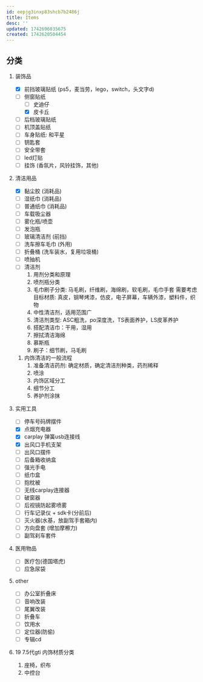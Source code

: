 ```yaml
---
id: eepjg3inxp83shcb7b2486j
title: Items
desc: ''
updated: 1742696035675
created: 1742620504454
---
```


## 分类

1. 装饰品
   - [x] 前挡玻璃贴纸 (ps5，麦当劳，lego，switch，头文字d)
   - [ ] 侧窗贴纸 
     - [ ] 史迪仔
     - [x] 皮卡丘
   - [ ] 后档玻璃贴纸
   - [ ] 机顶盖贴纸
   - [ ] 车身贴纸: 和平星
   - [ ] 钥匙套
   - [ ] 安全带套
   - [ ] led灯贴
   - [ ] 挂饰 (香氛片，风铃挂饰，其他)

2. 清洁用品
   - [x] 黏尘胶 (消耗品)
   - [ ] 湿纸巾 (消耗品)
   - [ ] 普通纸巾 (消耗品)
   - [ ] 车载吸尘器
   - [ ] 雾化瓶/喷壶
   - [ ] 发泡瓶
   - [ ] 玻璃清洁剂 (前挡)
   - [ ] 洗车擦车毛巾 (外用)
   - [ ] 折叠桶 (洗车装水，复用垃圾桶)
   - [ ]  喷抽机
   - [ ]  清洁剂
       1. 用剂分类和原理
       2. 喷剂瓶分类
       3. 毛巾刷子分类: 马毛刷，纤维刷，海绵刷，软毛刷，毛巾手套
    需要考虑目标材质: 真皮，钢琴烤漆，仿皮，电子屏幕，车辆外漆，塑料件，织物
       4. 中性清洁剂，适用范围广
       5. 清洁剂类型: ASC粗洗，po深度洗，TS表面养护，LS皮革养护
       6. 搭配清洁巾：干用，湿用
       7. 擦拭清洁海绵
       8. 慕斯瓶
       9. 刷子：细节刷，马毛刷

    1.  内饰清洁的一般流程
        1. 准备清洁药剂: 确定材质，确定清洁剂种类，药剂稀释
        2. 喷涂
        3. 内饰区域分工
        4. 细节分工
        5. 养护剂涂抹


3. 实用工具
   - [ ] 停车号码牌摆件
   - [x] 点烟充电器
   - [x] carplay 弹簧usb连接线
   - [x] 出风口手机支架
   - [ ] 出风口摆件
   - [ ] 后备箱收纳盒
   - [ ] 强光手电
   - [ ] 纸巾盒
   - [ ] 抱枕被
   - [ ] 无线carplay连接器
   - [ ] 破窗器
   - [ ] 后视镜防起雾喷雾
   - [ ] 行车记录仪 + sdk卡(分前后)
   - [ ] 灭火器(水基，放副驾手套箱内)
   - [ ] 方向盘套 (增加摩檫力)
   - [ ] 副驾刹车套件

4. 医用物品
   - [ ] 医疗包(德国塔虎)
   - [ ] 应急尿袋

5. other
   - [ ] 办公室折叠床
   - [ ] 音响改装
   - [ ] 尾翼改装
   - [ ] 折叠车
   - [ ] 饮用水
   - [ ] 定位器(防偷)
   - [ ] 专辑cd

6. 19 7.5代gti 内饰材质分类
   1. 座椅，织布
   2. 中控台